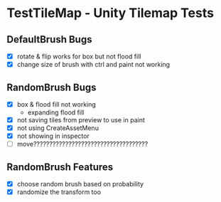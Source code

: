 # TestTileMap - Unity Tilemap Tests

## DefaultBrush Bugs

- [x] rotate & flip works for box but not flood fill
- [x] change size of brush with ctrl and paint not working

## RandomBrush Bugs

- [x] box & flood fill not working
  - expanding flood fill
- [x] not saving tiles from preview to use in paint
- [x] not using CreateAssetMenu
- [x] not showing in inspector
- [ ] move????????????????????????????????????

## RandomBrush Features

- [x] choose random brush based on probability
- [x] randomize the transform too
